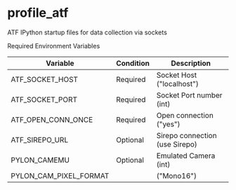 # profile_atf
ATF IPython startup files for data collection via sockets

Required Environment Variables

| Variable              | Condition     | Description                      |
| --------------------- | ------------- | -------------------------------- |
| ATF_SOCKET_HOST       | Required      | Socket Host ("localhost")        |
| ATF_SOCKET_PORT       | Required      | Socket Port number (int)         |
| ATF_OPEN_CONN_ONCE    | Required      | Open connection ("yes")          |
| ATF_SIREPO_URL        | Optional      | Sirepo connection (use Sirepo)   |
|PYLON_CAMEMU           | Optional      | Emulated Camera (int)            |
|PYLON_CAM_PIXEL_FORMAT |               |  ("Mono16")                      |

